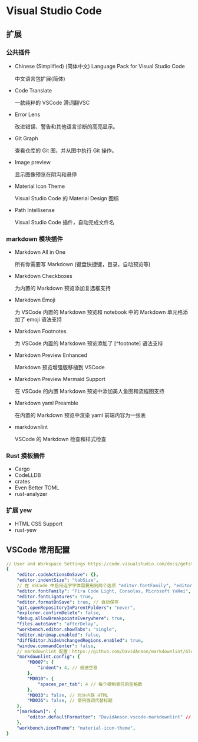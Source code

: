 # Visual Studio Code

## 扩展

### 公共插件

- Chinese (Simplified) (简体中文) Language Pack for Visual Studio Code
  
    中文语言包扩展(简体)

- Code Translate

    一款纯粹的 VSCode 滑词翻VSC

- Error Lens
  
    改进错误、警告和其他语言诊断的高亮显示。

- Git Graph
  
    查看仓库的 Git 图，并从图中执行 Git 操作。

- Image preview

    显示图像预览在阴沟和悬停

- Material Icon Theme

    Visual Studio Code 的 Material Design 图标

- Path Intellisense

    Visual Studio Code 插件，自动完成文件名

### markdown 模块插件

- Markdown All in One

    所有你需要写 Markdown (键盘快捷键，目录，自动预览等)

- Markdown Checkboxes

    为内置的 Markdown 预览添加复选框支持

- Markdown Emoji

    为 VSCode 内置的 Markdown 预览和 notebook 中的 Markdown 单元格添加了 emoji 语法支持

- Markdown Footnotes

    为 VSCode 内置的 Markdown 预览添加了 [^footnote] 语法支持

- Markdown Preview Enhanced

    Markdown 预览增强版移植到 VSCode

- Markdown Preview Mermaid Support

    在 VSCode 的内置 Markdown 预览中添加美人鱼图和流程图支持

- Markdown yaml Preamble

    在内置的 Markdown 预览中渲染 yaml 前端内容为一张表

- markdownlint

    VSCode 的 Markdown 检查和样式检查

### Rust 摸板插件

- Cargo
- CodeLLDB
- crates
- Even Better TOML
- rust-analyzer

### 扩展 yew

- HTML CSS Support
- rust-yew

## VSCode 常用配置

```yml
// User and Workspace Settings https://code.visualstudio.com/docs/getstarted/settings
{
    "editor.codeActionsOnSave": {},
    "editor.indentSize": "tabSize",
    // 在 VSCode 中启用连字字体需要用到两个选项 "editor.fontFamily", "editor.fontLigatures"
    "editor.fontFamily": "Fira Code Light, Consolas, Microsoft YaHei",
    "editor.fontLigatures": true,
    "editor.formatOnSave": true, // 自动保存
    "git.openRepositoryInParentFolders": "never",
    "explorer.confirmDelete": false,
    "debug.allowBreakpointsEverywhere": true,
    "files.autoSave": "afterDelay",
    "workbench.editor.showTabs": "single",
    "editor.minimap.enabled": false,
    "diffEditor.hideUnchangedRegions.enabled": true,
    "window.commandCenter": false,
    // markdownlint 配置：https://github.com/DavidAnson/markdownlint/blob/v0.32.1/doc/Rules.md
    "markdownlint.config": {
        "MD007": {
            "indent": 4, // 缩进空格
        },
        "MD010": {
            "spaces_per_tab": 4 // 每个硬制表符的空格数
        },
        "MD033": false, // 允许内联 HTML
        "MD036": false, // 使用强调代替标题
    },
    "[markdown]": {
        "editor.defaultFormatter": "DavidAnson.vscode-markdownlint" // markdownlint 为默认格式化
    },
    "workbench.iconTheme": "material-icon-theme",
}
```
